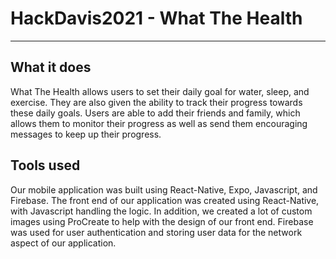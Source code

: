# HackDavis2021 - What The Health
---

## What it does
What The Health allows users to set their daily goal for water, sleep, and exercise. 
They are also given the ability to track their progress towards these daily goals. 
Users are able to add their friends and family, which allows them to monitor their progress as well as send them encouraging messages to keep up their progress.

## Tools used
Our mobile application was built using React-Native, Expo, Javascript, and Firebase. 
The front end of our application was created using React-Native, with Javascript handling the logic. 
In addition, we created a lot of custom images using ProCreate to help with the design of our front end. 
Firebase was used for user authentication and storing user data for the network aspect of our application.
